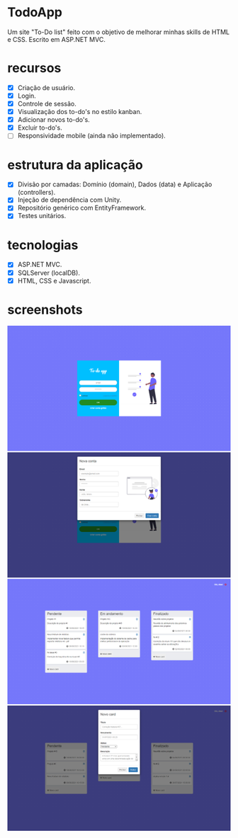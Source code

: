 # TodoApp
Um site "To-Do list" feito com o objetivo de melhorar minhas skills de HTML e CSS. Escrito em ASP.NET MVC.

# recursos
- [x] Criação de usuário.
- [x] Login.
- [x] Controle de sessão.
- [x] Visualização dos to-do's no estilo kanban.
- [x] Adicionar novos to-do's.
- [x] Excluir to-do's.
- [ ] Responsividade mobile (ainda não implementado).

# estrutura da aplicação
- [x] Divisão por camadas: Domínio (domain), Dados (data) e Aplicação (controllers).
- [x] Injeção de dependência com Unity.
- [x] Repositório genérico com EntityFramework.
- [x] Testes unitários.

# tecnologias

 - [x] ASP.NET MVC.
 - [x] SQLServer (localDB).
 - [x] HTML, CSS e Javascript.

# screenshots
![screenshot1](/screenshots/ss1.png "Tela de login")
![screenshot2](/screenshots/ss2.png "Criação de usuário")
![screenshot3](/screenshots/ss3.png "Tela do app")
![screenshot4](/screenshots/ss4.png "Adicionar novo cartão")
